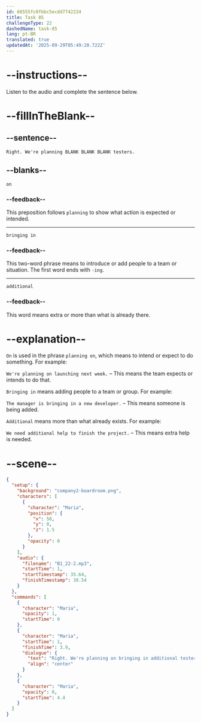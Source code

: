 ```yaml
---
id: 68555fc0fbbc5ecdd7742224
title: Task 85
challengeType: 22
dashedName: task-85
lang: pt-BR
translated: true
updatedAt: '2025-09-29T05:49:20.722Z'
---
```


<!-- (Audio) Maria: Right. We're planning on bringing in additional testers. -->

# --instructions--

Listen to the audio and complete the sentence below.

# --fillInTheBlank--

## --sentence--

`Right. We're planning BLANK BLANK BLANK testers.`

## --blanks--

`on`

### --feedback--

This preposition follows `planning` to show what action is expected or intended.

---

`bringing in`

### --feedback--

This two-word phrase means to introduce or add people to a team or situation. The first word ends with `-ing`.

---

`additional`

### --feedback--

This word means extra or more than what is already there.

# --explanation--

`On` is used in the phrase `planning on`, which means to intend or expect to do something. For example:

`We're planning on launching next week.` – This means the team expects or intends to do that.

`Bringing in` means adding people to a team or group. For example:

`The manager is bringing in a new developer.` – This means someone is being added.

`Additional` means more than what already exists. For example:

`We need additional help to finish the project.` – This means extra help is needed.

# --scene--

```json
{
  "setup": {
    "background": "company2-boardroom.png",
    "characters": [
      {
        "character": "Maria",
        "position": {
          "x": 50,
          "y": 0,
          "z": 1.5
        },
        "opacity": 0
      }
    ],
    "audio": {
      "filename": "B1_22-2.mp3",
      "startTime": 1,
      "startTimestamp": 35.64,
      "finishTimestamp": 38.54
    }
  },
  "commands": [
    {
      "character": "Maria",
      "opacity": 1,
      "startTime": 0
    },
    {
      "character": "Maria",
      "startTime": 1,
      "finishTime": 3.9,
      "dialogue": {
        "text": "Right. We're planning on bringing in additional testers.",
        "align": "center"
      }
    },
    {
      "character": "Maria",
      "opacity": 0,
      "startTime": 4.4
    }
  ]
}
```
